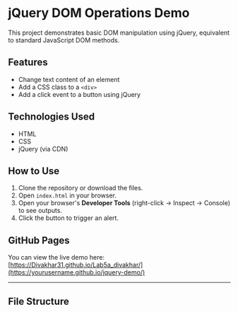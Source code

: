 # jQuery DOM Operations Demo

This project demonstrates basic DOM manipulation using jQuery, equivalent to standard JavaScript DOM methods.

## Features

- Change text content of an element
- Add a CSS class to a `<div>`
- Add a click event to a button using jQuery

## Technologies Used

- HTML
- CSS
- jQuery (via CDN)

## How to Use

1. Clone the repository or download the files.
2. Open `index.html` in your browser.
3. Open your browser's **Developer Tools** (right-click → Inspect → Console) to see outputs.
4. Click the button to trigger an alert.

## GitHub Pages

You can view the live demo here:
[https://Divakhar31.github.io/Lab5a_divakhar/](https://yourusername.github.io/jquery-demo/)  

---

## File Structure

